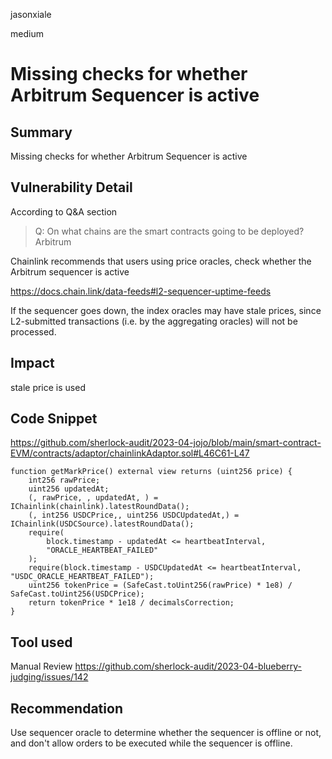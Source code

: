 jasonxiale

medium

# Missing checks for whether Arbitrum Sequencer is active

## Summary
Missing checks for whether Arbitrum Sequencer is active

## Vulnerability Detail
According to Q&A section

>    Q: On what chains are the smart contracts going to be deployed?
>    Arbitrum

Chainlink recommends that users using price oracles, check whether the Arbitrum sequencer is active

https://docs.chain.link/data-feeds#l2-sequencer-uptime-feeds

If the sequencer goes down, the index oracles may have stale prices, since L2-submitted transactions (i.e. by the aggregating oracles) will not be processed.

## Impact
stale price is used

## Code Snippet
https://github.com/sherlock-audit/2023-04-jojo/blob/main/smart-contract-EVM/contracts/adaptor/chainlinkAdaptor.sol#L46C61-L47

    function getMarkPrice() external view returns (uint256 price) {
        int256 rawPrice;
        uint256 updatedAt;
        (, rawPrice, , updatedAt, ) = IChainlink(chainlink).latestRoundData();
        (, int256 USDCPrice,, uint256 USDCUpdatedAt,) = IChainlink(USDCSource).latestRoundData();
        require(
            block.timestamp - updatedAt <= heartbeatInterval,
            "ORACLE_HEARTBEAT_FAILED"
        );
        require(block.timestamp - USDCUpdatedAt <= heartbeatInterval, "USDC_ORACLE_HEARTBEAT_FAILED");
        uint256 tokenPrice = (SafeCast.toUint256(rawPrice) * 1e8) / SafeCast.toUint256(USDCPrice);
        return tokenPrice * 1e18 / decimalsCorrection;
    }

## Tool used
Manual Review
https://github.com/sherlock-audit/2023-04-blueberry-judging/issues/142

## Recommendation
Use sequencer oracle to determine whether the sequencer is offline or not, and don't allow orders to be executed while the sequencer is offline.